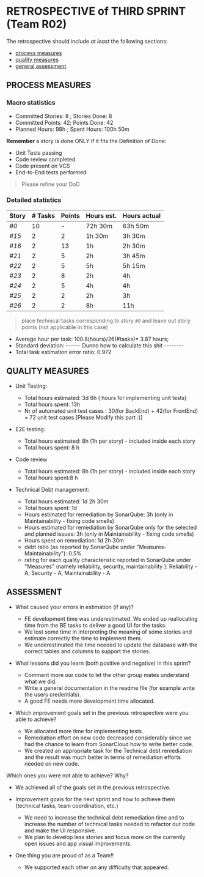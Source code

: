 # RETROSPECTIVE of THIRD SPRINT (Team R02)

The retrospective should include _at least_ the following
sections:

- [process measures](#process-measures)
- [quality measures](#quality-measures)
- [general assessment](#assessment)

## PROCESS MEASURES

### Macro statistics

- Committed Stories: 8 ; Stories Done: 8
- Committed Points: 42; Points Done: 42
- Planned Hours: 98h ; Spent Hours: 100h 50m


**Remember** a story is done ONLY if it fits the Definition of Done:

- Unit Tests passing
- Code review completed
- Code present on VCS
- End-to-End tests performed

> Please refine your DoD

### Detailed statistics

| Story | # Tasks | Points | Hours est. | Hours actual     |
| ----- | ------- | ------ | ---------- | ---------------- |
| _#0_  | 10      | -       | 72h 30m     | 63h 50m          |
| _#15_  | 2       | 2      | 1h 30m     |      3h 30m        |
| _#16_  | 2       | 13     | 1h         |      2h 30m         |
| _#21_  | 2       | 5      | 2h         |      3h 45m      |
| _#22_  | 2       | 5      | 5h         |      5h 15m        |
| _#23_  | 2       | 8      | 2h         |      4h        |
| _#24_  | 2       | 5      | 4h         |      4h      |
| _#25_  | 2       | 2      | 2h         |      3h         |
| _#26_  | 2       | 2      | 8h         |      11h      |
> place technical tasks corresponding to story `#0` and leave out story points (not applicable in this case)

- Average hour per task: 100.8(hours)/26(#tasks)= 3.87 hours; 
- Standard deviation: ------ Dunno how to calculate this shit --------
- Total task estimation error ratio: 0.972

## QUALITY MEASURES

- Unit Testing:
  - Total hours estimated: 3d 6h ( hours for implementing unit tests) 
  - Total hours spent: 13h 
  - Nr of automated unit test cases : 30(for BackEnd) + 42(for FrontEnd) = 72 unit test cases [Please Modify this part :)]

- E2E testing:
  - Total hours estimated: 8h (1h per story) - included inside each story
  - Total hours spent: 8 h
- Code review
  - Total hours estimated: 8h (1h per story) - included inside each story
  - Total hours spent:8 h
- Technical Debt management:
  - Total hours estimated: 1d 2h 30m
  - Total hours spent: 1d
  - Hours estimated for remediation by SonarQube: 3h (only in Maintainability - fixing code smells)
  - Hours estimated for remediation by SonarQube only for the selected and planned issues: 3h (only in Maintainability - fixing code smells)
  - Hours spent on remediation: 1d 2h 30m
  - debt ratio (as reported by SonarQube under "Measures-Maintainability"): 0.5%
  - rating for each quality characteristic reported in SonarQube under "Measures" (namely reliability, security, maintainability ): Reliability - A, Security - A, Maintainability - A

## ASSESSMENT

- What caused your errors in estimation (if any)?
  - FE development time was underestimated. We ended up reallocating time from the BE tasks to deliver a good UI for the tasks.
  - We lost some time in interpreting the meaning of some stories and estimate correctly the time to implement them.
  - We underestimated the time needed to update the database with the correct tables and columns to support the stories.


- What lessons did you learn (both positive and negative) in this sprint?
  - Comment more our code to let the other group mates understand what we did.
  - Write a general documentation in the readme file (for example write the users credentials).
  - A good FE needs more development time allocated.


- Which improvement goals set in the previous retrospective were you able to achieve?
  - We allocated more time for implementing tests.
  - Remediation effort on new code decreased considerably since we had the chance to learn from SonarCloud how to write better code.
  - We created an appropriate task for the Technical debt remediation and the result was much better in terms of remediation efforts needed on new code.

Which ones you were not able to achieve? Why?
  - We achieved all of the goals set in the previous retrospective.


- Improvement goals for the next sprint and how to achieve them (technical tasks, team coordination, etc.)
  - We need to increase the technical debt remediation time and to increase the number of technical tasks needed to refactor our code and make the UI responsive.
  - We plan to develop less stories and focus more on the currently open issues and app visual improvements.



- One thing you are proud of as a Team!!
  - We supported each other on any difficulty that appeared.




